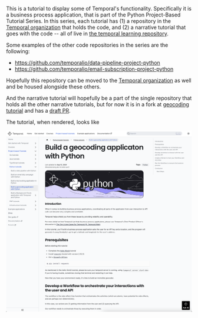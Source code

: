 This is a tutorial to display some of Temporal's functionality.
Specifically it is a business process application, that is part
of the Python Project-Based Tutorial Series.  In this series,
each tutorial has (1) a repository in the [Temporal organization](https://github.com/temporalio) that holds the code, and (2) a narrative
tutorial that goes with the code -- all of live in [the temporal learning repository](https://github.com/temporalio/temporal-learning).

Some examples of the other code repositories in the series are the following:

- https://github.com/temporalio/data-pipeline-project-python
- https://github.com/temporalio/email-subscription-project-python

Hopefully this repository can be moved to the [Temporal organization](https://github.com/temporalio) as well
and be housed alongside these others.

And the narrative tutorial will hopefully be a part of the single repository
that holds all the other narrative tutorials, but for now it is in a fork at
[geocoding tutorial](https://github.com/GSmithApps/temporal-learning/tree/project-based-tutorial-python/docs/tutorials/python)
and has a [draft PR](https://github.com/temporalio/temporal-learning/pull/295).

The tutorial, when rendered, looks like

![Tutorial Screenshot](TutorialScreenshot.png)
